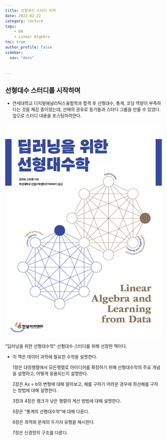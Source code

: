 ```yaml
---
title: 선형대수 스터디 시작
date: 2022-02-22
category: lecture
tags:
    - DA
    - Linear Algebra
toc: true
author_profile: false
sidebar:
  nav: "docs"


---
```


## 선형대수 스터디를 시작하며

- 연세대학교 디지털애널리틱스융합학과 합격 후 선형대수, 통계, 코딩 역량이 부족하다는 것을 체감 중이었는데, 선배의 권유로 동기들과 스터디 그룹을 만들 수 있었다. 앞으로 스터디 내용을 포스팅하려한다. 

![딥러닝을 위한 선형대수학](../../assets/images/2022-02-22-LA1/XL-16455166745712)

"딥러닝을 위한 선형대수학" 선형대수 스터디를 위해 선정한 책이다.

- 이 책은 데이터 과학에 필요한 수학을 설명한다.

  1장은 대칭행렬에서 모든행렬로 아이디어를 확장하기 위해 선형대수학의 주요 개념을 설명하고, 어떻게 응용되는지 설명한다.<br/>

  2장은 Ax = b의 변형에 대해 알아보고, 해를 구하기 어려운 경우에 최선해를 구하는 방법에 대해 설명한다.<br/>

  3장과 4장은 랭크가 낮은 행렬의 계산 방법에 대해 설명한다.<br/>

  5장은 "통계의 선형대수학"에 대해 다룬다.<br/>

  6장은 최적화 문제의 두가지 유형을 제시한다.<br/>

  7장은 신경망의 구조를 다룬다.